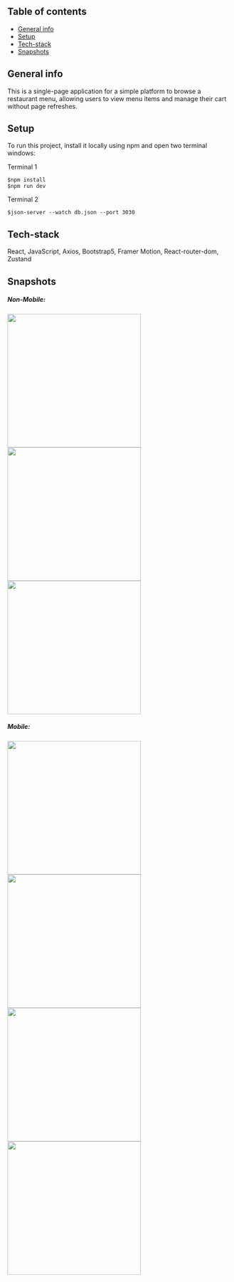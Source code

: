 ## Table of contents
* [General info](#general-info)
* [Setup](#setup)
* [Tech-stack](#tech-stack)
* [Snapshots](#snapshots)

## General info
This is a single-page application for a simple platform to browse a restaurant menu, allowing users to view menu items and manage their cart without page refreshes.

## Setup

To run this project, install it locally using npm and open two terminal windows:

Terminal 1
```
$npm install
$npm run dev
```

Terminal 2
```
$json-server --watch db.json --port 3030
```

## Tech-stack
React, JavaScript, Axios, Bootstrap5, Framer Motion, React-router-dom, Zustand

## Snapshots

##### Non-Mobile:

<img src="https://github.com/valenvwi/restaurant-ordering-app/assets/119674688/07c0bb10-1c8d-4fc2-9d89-f4d4d09a4bdc" height="300">      
<img src="https://github.com/valenvwi/restaurant-ordering-app/assets/119674688/783e2a12-ad37-4b8f-b676-f9197d5c78f8" height="300">      
<img src="https://github.com/valenvwi/restaurant-ordering-app/assets/119674688/7ac34696-6d1c-4426-80df-4695d3764540" height="300"> 


##### Mobile:
<img src="https://github.com/valenvwi/restaurant-ordering-app/assets/119674688/451f2b9a-5388-4405-91fa-ca7ae3aee5b4" height="300">         
<img src="https://github.com/valenvwi/restaurant-ordering-app/assets/119674688/31bbfd8e-e5ee-4f63-88b4-d83e0d090132" height="300">         
<img src="https://github.com/valenvwi/restaurant-ordering-app/assets/119674688/1499d8d2-e111-4326-befa-6a5fc0563315" height="300">         
<img src="https://github.com/valenvwi/restaurant-ordering-app/assets/119674688/fb11b8d3-db5c-4ab1-907c-9dfc1cbd4050" height="300"> 


